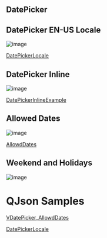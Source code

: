 ## DatePicker

## DatePicker EN-US Locale

![image](https://cdn.softtech.com.tr/ngsp-quick/nemo/dev/mdImages/VDatepicker/vdatepicker.png)

<a href="https://studio.onplateau.com/quick/?q=/quick/qjsons/DatePickerLocale.qjson"  target="_blank">DatePickerLocale</a>

## DatePicker Inline

![image](https://cdn.softtech.com.tr/ngsp-quick/nemo/dev/mdImages/VDatepicker/vdatepicker2.png)

<a href="https://studio.onplateau.com/quick/?q=/quick/qjsons/DatePickerInlineExample.qjson"  target="_blank">DatePickerInlineExample</a>


## Allowed Dates

![image](https://cdn.softtech.com.tr/ngsp-quick/nemo/dev/mdImages/VDatepicker/vdatepicker3.jpg)

<a href="https://studio.onplateau.com/quick/?q=/quick/qjsons/AllowdDates.qjson"  target="_blank">AllowdDates</a>


## Weekend and Holidays

![image](https://cdn.softtech.com.tr/ngsp-quick/nemo/dev/mdImages/VDatepicker/vdatepicker4.jpg)

# QJson Samples

<a href="https://studio.onplateau.com/quick/?q=/quick/qjsons/VDatePicker_AllowdDates.qjson"  target="_blank">VDatePicker_AllowdDates</a>

<a href="https://studio.onplateau.com/quick/?q=/quick/qjsons/DatePickerLocale.qjson"  target="_blank">DatePickerLocale</a>
